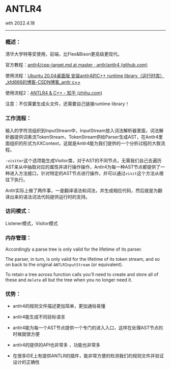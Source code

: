 # ANTLR4

wth 2022.4.18

------

### 概述：

清华大学特等奖使用，前端，比Flex&Bison更高级更现代。

官方教程：[antlr4/cpp-target.md at master · antlr/antlr4 (github.com)](https://github.com/antlr/antlr4/blob/master/doc/cpp-target.md)

使用流程：[Ubuntu 20.04桌面版 安装antlr4的C++ runtime library（运行时库）_kfd666的博客-CSDN博客_antlr c++](https://blog.csdn.net/drutgdh/article/details/122816033)

使用流程2：[ANTLR4 & C++ - 知乎 (zhihu.com)](https://zhuanlan.zhihu.com/p/240229064)

注意：不仅需要生成头文件，还需要自己链接runtime library！

### 工作流程：

输入的字符流组织到InputStream中，InputStream放入词法解析器里面，词法解析器提供词素流TokenStream，TokenStream供给Parser生成AST，在Antlr4里面组织的形式为XXContext，这就是Antlr4能为我们提供的一个分析过程的大致流程。

`-visitor`这个选项能生成Visitor类，对于AST的不同节点，无需我们自己去遍历AST来从中抽取对应的属性并进行操作操作，Antlr4为每一种AST节点都提供了一种进入方法接口，针对特定的AST节点进行操作，并可以通过`visit`这个方法从根往下执行。

Antlr实际上做了两件事，一是翻译语法和词法，并生成相应代码，然后就是为翻译出来的语法词法代码提供运行时的支持。

### 访问模式：

Listener模式，Visitor模式

### 内存管理：

Accordingly a parse tree is only valid for the lifetime of its parser. 

The parser, in turn, is only valid for the lifetime of its token stream, and so on back to the original `ANTLRInputStream` (or equivalent). 

To retain a tree across function calls you'll need to create and store all of these and `delete` all but the tree when you no longer need it.

### 优势：

- antlr4的规则文件描述更加简单，更加通俗易懂

- antlr4能生成不同目标语言

- antlr4能为每一个AST节点提供一个专门的进入入口，这样在处理AST节点的时候就很方便

- antlr4的提供的API也非常多 ，功能也非常多

- 在很多IDE上有提供ANTLR的插件，能非常方便的检测我们的规则文件并验证设计的正确性